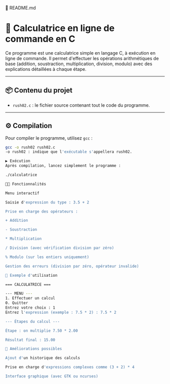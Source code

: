 📝 README.md

# 🧮 Calculatrice en ligne de commande en C

Ce programme est une calculatrice simple en langage C, à exécution en ligne de commande. Il permet d'effectuer les opérations arithmétiques de base (addition, soustraction, multiplication, division, modulo) avec des explications détaillées à chaque étape.

---

## 📦 Contenu du projet

- `rush02.c` : le fichier source contenant tout le code du programme.

---

## ⚙️ Compilation

Pour compiler le programme, utilisez `gcc` :

```bash
gcc -o rush02 rush02.c
-o rush02 : indique que l'exécutable s'appellera rush02.

▶️ Exécution
Après compilation, lancez simplement le programme :

./calculatrice

🧑‍💻 Fonctionnalités

Menu interactif

Saisie d'expression du type : 3.5 + 2

Prise en charge des opérateurs :

+ Addition

- Soustraction

* Multiplication

/ Division (avec vérification division par zéro)

% Modulo (sur les entiers uniquement)

Gestion des erreurs (division par zéro, opérateur invalide)

📸 Exemple d'utilisation

=== CALCULATRICE ===

--- MENU ---
1. Effectuer un calcul
0. Quitter
Entrez votre choix : 1
Entrez l'expression (exemple : 7.5 * 2) : 7.5 * 2

--- Étapes du calcul ---

Étape : on multiplie 7.50 * 2.00

Résultat final : 15.00

🔧 Améliorations possibles

Ajout d'un historique des calculs

Prise en charge d'expressions complexes comme (3 + 2) * 4

Interface graphique (avec GTK ou ncurses)
